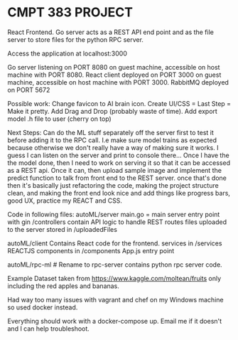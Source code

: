# CMPT 383 PROJECT

React Frontend.
Go server acts as a REST API end point and as the file server to store files for the python RPC server.

Access the application at localhost:3000

Go server listening on PORT 8080 on guest machine, accessible on host machine with PORT 8080.
React client deployed on PORT 3000 on guest machine, accessible on host machine with PORT 3000.
RabbitMQ deployed on PORT 5672

Possible work:
Change favicon to AI brain icon.
Create UI/CSS = Last Step = Make it pretty.
Add Drag and Drop (probably waste of time).
Add export model .h file to user (cherry on top)

Next Steps:
Can do the ML stuff separately off the server first to test it before
adding it to the RPC call. I.e make sure model trains as expected because
otherwise we don't really have a way of making sure it works. I guess I can listen on the server and print to console there...
Once I have the the model done, then I need to work on serving it
so that it can be accessed as a REST api.
Once it can, then upload sample image and implement the predict function
to talk from front end to the REST server.
once that's done then it's basically just refactoring the code, making
the project structure clean, and making the front end look nice and
add things like progress bars, good UX, practice my REACT and CSS.

Code in following files:
autoML/server
main.go = main server entry point with gin
/controllers contain API logic to handle REST routes
files uploaded to the server stored in /uploadedFiles

autoML/client
Contains React code for the frontend.
services in /services
REACTJS components in /components
App.js entry point

autoML/rpc-ml # Rename to rpc-server
contains python rpc server code.

Example Dataset taken from https://www.kaggle.com/moltean/fruits only including the red apples and bananas.

Had way too many issues with vagrant and chef on my Windows machine so used docker instead.

Everything should work with a docker-compose up. Email me if it doesn't and I can help troubleshoot.
